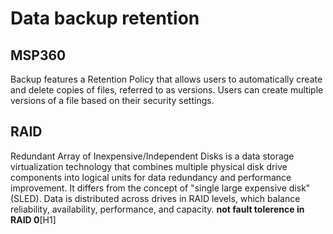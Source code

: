 # Data backup retention

## MSP360

Backup features a Retention Policy that allows users to automatically create and delete copies of files, referred to as versions. Users can create multiple versions of a file based on their security settings.

## RAID

Redundant Array of Inexpensive/Independent Disks is a data storage virtualization technology that combines multiple physical disk drive components into logical units for data redundancy and performance improvement. It differs from the concept of "single large expensive disk" (SLED). Data is distributed across drives in RAID levels, which balance reliability, availability, performance, and capacity. **not fault tolerence in RAID 0**[H1]
